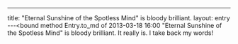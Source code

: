 ---
title: "Eternal Sunshine of the Spotless Mind" is bloody brilliant.
layout: entry
---<bound method Entry.to_md of 2013-03-18 16:00 "Eternal Sunshine of the Spotless Mind" is bloody brilliant.
It really is. I take back my words!
>